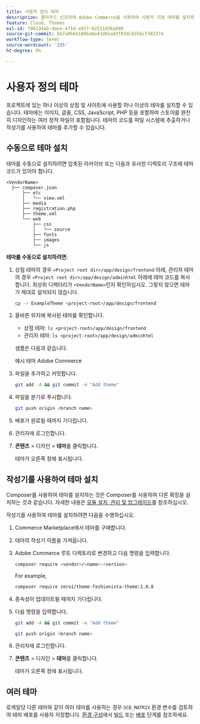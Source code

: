 ```yaml
---
title: 사용자 정의 테마
description: 클라우드 인프라에 Adobe Commerce을 사용하여 사용자 지정 테마를 설치하는 방법을 알아봅니다.
feature: Cloud, Themes
exl-id: f08134ab-daea-471d-a927-02531d36a809
source-git-commit: bb7a866b1896a8a43d01ad3f83dc655bcf383374
workflow-type: tm+mt
source-wordcount: '295'
ht-degree: 0%

---
```


# 사용자 정의 테마

프로젝트에 있는 하나 이상의 상점 및 사이트에 사용할 하나 이상의 테마를 설치할 수 있습니다. 테마에는 이미지, 글꼴, CSS, JavaScript, PHP 등을 포함하여 스토어를 완전히 디자인하는 여러 정적 파일이 포함됩니다. 테마의 코드를 파일 시스템에 추출하거나 작성기를 사용하여 테마를 추가할 수 있습니다.

## 수동으로 테마 설치

테마를 수동으로 설치하려면 압축된 아카이브 또는 다음과 유사한 디렉토리 구조에 테마 코드가 있어야 합니다.

```text
<VendorName>
  ├── composer.json
      ├── etc
      │   └── view.xml
      ├── media
      ├── registration.php
      ├── theme.xml
      └── web
          ├── css
          │   └── source
          ├── fonts
          ├── images
          └── js
```

**테마를 수동으로 설치하려면**:

1. 상점 테마의 경우 `<Project root dir>/app/design/frontend` 아래, 관리자 테마의 경우 `<Project root dir>/app/design/adminhtml` 아래에 테마 코드를 복사합니다. 최상위 디렉터리가 `<VendorName>`인지 확인하십시오. 그렇지 않으면 테마가 제대로 설치되지 않습니다.

   ```bash
   cp -r ExampleTheme <project-root>/app/design/frontend
   ```

1. 올바른 위치에 복사된 테마를 확인합니다.

   * 상점 테마: `ls <project-root>/app/design/frontend`
   * 관리자 테마: `ls <project-root>/app/design/adminhtml`

   샘플은 다음과 같습니다.

   예시 테마 Adobe Commerce

1. 파일을 추가하고 커밋합니다.

   ```bash
   git add -A && git commit -m "Add theme"
   ```

1. 파일을 분기로 푸시합니다.

   ```bash
   git push origin <branch name>
   ```

1. 배포가 완료될 때까지 기다립니다.
1. 관리자에 로그인합니다.
1. **콘텐츠** > 디자인 > **테마**&#x200B;를 클릭합니다.

   테마가 오른쪽 창에 표시됩니다.

## 작성기를 사용하여 테마 설치

Composer를 사용하여 테마를 설치하는 것은 Composer를 사용하여 다른 확장을 설치하는 것과 같습니다. 자세한 내용은 [모듈 설치, 관리 및 업그레이드](extensions.md)를 참조하십시오.

작성기를 사용하여 테마를 설치하려면 다음을 수행하십시오.

1. Commerce Marketplace에서 테마를 구매합니다.
1. 테마의 작성기 이름을 가져옵니다.
1. Adobe Commerce 루트 디렉토리로 변경하고 다음 명령을 입력합니다.

   ```bash
   composer require <vendor>/<name>:<version>
   ```

   For example,

   ```bash
   composer require zero1/theme-fashionista-theme:1.0.0
   ```

1. 종속성이 업데이트될 때까지 기다립니다.
1. 다음 명령을 입력합니다.

   ```bash
   git add -A && git commit -m "Add theme"
   ```

   ```bash
   git push origin <branch name>
   ```

1. 관리자에 로그인합니다.
1. **콘텐츠** > 디자인 > **테마**&#x200B;를 클릭합니다.

   테마가 오른쪽 창에 표시됩니다.

## 여러 테마

로케일당 다른 테마와 같이 여러 테마를 사용하는 경우 `SCD_MATRIX` 환경 변수를 검토하여 테마 배포를 사용자 지정합니다. [환경 구성](../environment/configure-env-yaml.md)에서 [빌드](../environment/variables-build.md#scd_matrix) 또는 [배포](../environment/variables-deploy.md#scd_matrix) 단계를 참조하세요.

